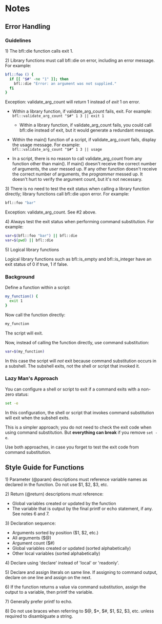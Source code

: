 # Notes

## Error Handling

### Guidelines

1\) The bfl::die function calls exit 1.

2\) Library functions must call bfl::die on error, including an error message. For example:

```bash
bfl::foo () {
  if [[ "$#" -ne "1" ]]; then
    bfl::die "Error: an argument was not supplied."
  fi
}
```

Exception: validate_arg_count will _return_ 1 instead of _exit_ 1 on error.

- Within a library function, if validate_arg_count fails, exit. For example:  
  ```bfl::validate_arg_count "$#" 1 3 || exit 1```  

  - Within a library function, if validate_arg_count fails, you could call
    bfl::die instead of exit, but it would generate a redundant message.  

- Within the main() function of a script, if validate_arg_count fails, display the usage message. For example:  
  ```bfl::validate_arg_count "$#" 1 3 || usage```  

- In a script, there is no reason to call validate_arg_count from any function
  other than main(). If main() doesn't receive the correct number of arguments,
  the _user_ messed up. If any other function doesn't receive the correct
  number of arguments, the _programmer_ messed up. It doesn't hurt to verify
  the argument count, but it's not necessary.

3\) There is no need to test the exit status when calling a library function
directly; library functions call bfl::die upon error. For example:

```bash
bfl::foo "bar"
```

Exception: validate_arg_count. See #2 above.

4\) Always test the exit status when performing command substitution. For example:

```bash
var=$(bfl::foo "bar") || bfl::die
var=$(pwd) || bfl::die
```

5\) Logical library functions

Logical library functions such as bfl::is_empty and bfl::is_integer have an
exit status of 0 if true, 1 if false.

### Background

Define a function within a script:

```bash
my_function() {
  exit 1
}
```

Now call the function directly:

```bash
my_function
```

The script will exit.

Now, instead of calling the function directly, use command substitution:

```bash
var=$(my_function)
```

In this case the script will *not* exit because command substitution occurs in
a subshell. The subshell exits, not the shell or script that invoked it.

### Lazy Man's Approach

You can configure a shell or script to exit if a command exits with a non-zero status:

```bash
set -e
```

In this configuration, the shell or script that invokes command substitution will exit when the subshell exits.

This is a simpler approach; you do not need to check the exit code when using
command substitution. But **everything can break** if you remove ```set -e```.

Use both approaches, in case you forget to test the exit code from command substitution.

## Style Guide for Functions

1\) Parameter (@param) descriptions must reference variable names as declared in the function. Do not use $1, $2, $3, etc.

2\) Return (@return) descriptions must reference:

- Global variables created or updated by the function
- The variable that is output by the final printf or echo statement, if any. See notes 6 and 7.

3\) Declaration sequence:

- Arguments sorted by position ($1, $2, etc.)
- All arguments ($@)
- Argument count ($#)
- Global variables created or updated (sorted alphabetically)
- Other local variables (sorted alphabetically)

4\) Declare using 'declare' instead of 'local' or 'readonly'.

5\) Declare and assign literals on same line. If assigning to command output, declare on one line and assign on the next.

6\) If the function returns a value via command substitution, assign the output to a variable, then printf the variable.

7\) Generally prefer printf to echo.

8\) Do not use braces when referring to $@, $*, $#, $1, $2, $3, etc. unless
required to disambiguate a string.
